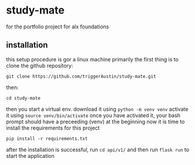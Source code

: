 # study-mate
for the portfolio project for alx foundations

## installation
this setup procedure is gor a linux machine primarily
the first thing is to clone the github repository:

`git clone https://github.com/triggerAustin/study-mate.git`

then:

`cd study-mate`

then you start a virtual env.
download it using `python -m venv venv`
activate it using `source venv/bin/activate`
once you have activated it, your bash prompt should have a preceeding (venv) at the beginning
now it is time to install the requirements for this project

`pip install -r requirements.txt`

after the installation is successful, run `cd api/v1/` and then run `flask run` to start the application
